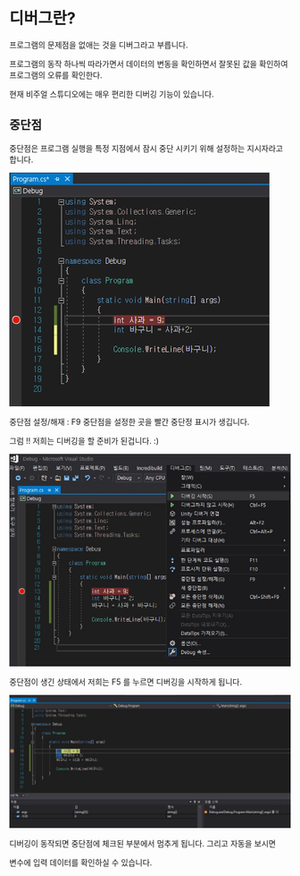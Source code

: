 # 디버그란?
프로그램의 문제점을 없애는 것을 디버그라고 부릅니다.

프로그램의 동작 하나씩 따라가면서 데이터의 변동을 확인하면서 잘못된 값을 확인하여
프로그램의 오류를 확인한다.

현재 비주얼 스튜디오에는 매우 편리한 디버깅 기능이 있습니다.


## 중단점 
중단점은 프로그램 실행을 특정 지점에서 잠시 중단 시키기 위해 설정하는 지시자라고 합니다.

![ex_screenshot](./debug1.jpg)

중단점 설정/해재 : F9
중단점을 설정한 곳을 빨간 중단정 표시가 생깁니다.

그럼 !! 저희는 디버깅을 할 준비가 된겁니다. :)

![ex_screenshot](./debug2.jpg)

중단점이 생긴 상태에서 저희는 F5 를 누르면 디버깅을 시작하게 됩니다.

![ex_screenshot](./debug3.jpg)

디버깅이 동작되면 중단점에 체크된 부분에서 멈추게 됩니다. 그리고 자동을 보시면

변수에 입력 데이터를 확인하실 수 있습니다.


